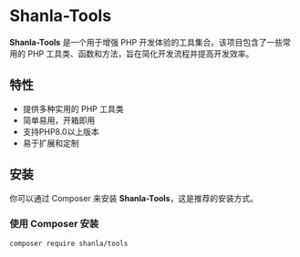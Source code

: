 # Shanla-Tools

**Shanla-Tools** 是一个用于增强 PHP 开发体验的工具集合。该项目包含了一些常用的 PHP 工具类、函数和方法，旨在简化开发流程并提高开发效率。

## 特性

- 提供多种实用的 PHP 工具类
- 简单易用，开箱即用
- 支持PHP8.0以上版本
- 易于扩展和定制

## 安装

你可以通过 Composer 来安装 **Shanla-Tools**，这是推荐的安装方式。

### 使用 Composer 安装

```bash
composer require shanla/tools
```